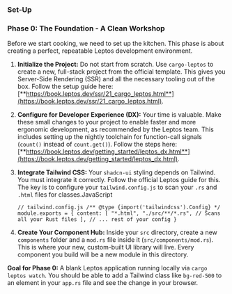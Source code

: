 ### Set-Up

### **Phase 0: The Foundation - A Clean Workshop**

Before we start cooking, we need to set up the kitchen. This phase is about creating a perfect, repeatable Leptos development environment.

1. **Initialize the Project:** Do not start from scratch. Use `cargo-leptos` to create a new, full-stack project from the official template. This gives you Server-Side Rendering (SSR) and all the necessary tooling out of the box. Follow the setup guide here: [**https://book.leptos.dev/ssr/21_cargo_leptos.html**](https://book.leptos.dev/ssr/21_cargo_leptos.html).
2. **Configure for Developer Experience (DX):** Your time is valuable. Make these small changes to your project to enable faster and more ergonomic development, as recommended by the Leptos team. This includes setting up the nightly toolchain for function-call signals (`count()` instead of `count.get()`). Follow the steps here: [**https://book.leptos.dev/getting_started/leptos_dx.html**](https://book.leptos.dev/getting_started/leptos_dx.html).
3. **Integrate Tailwind CSS:** Your `shadcn-ui` styling depends on Tailwind. You must integrate it correctly. Follow the official Leptos guide for this. The key is to configure your `tailwind.config.js` to scan your `.rs` and `.html` files for classes.JavaScript
    
    `// tailwind.config.js
    /** @type {import('tailwindcss').Config} */
    module.exports = {
      content: [
        "*.html",
        "./src/**/*.rs", // Scans all your Rust files
      ],
      // ... rest of your config
    }`
    
4. **Create Your Component Hub:** Inside your `src` directory, create a new `components` folder and a `mod.rs` file inside it (`src/components/mod.rs`). This is where your new, custom-built UI library will live. Every component you build will be a new module in this directory.

**Goal for Phase 0:** A blank Leptos application running locally via `cargo leptos watch`. You should be able to add a Tailwind class like `bg-red-500` to an element in your `app.rs` file and see the change in your browser.
